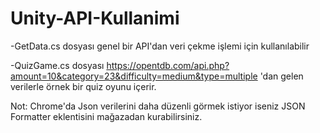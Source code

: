 # Unity-API-Kullanimi

-GetData.cs dosyası genel bir API'dan veri çekme işlemi için kullanılabilir

-QuizGame.cs dosyası https://opentdb.com/api.php?amount=10&category=23&difficulty=medium&type=multiple 'dan gelen verilerle örnek bir quiz oyunu içerir.

Not: Chrome'da Json verilerini daha düzenli görmek istiyor iseniz JSON Formatter eklentisini mağazadan kurabilirsiniz.
